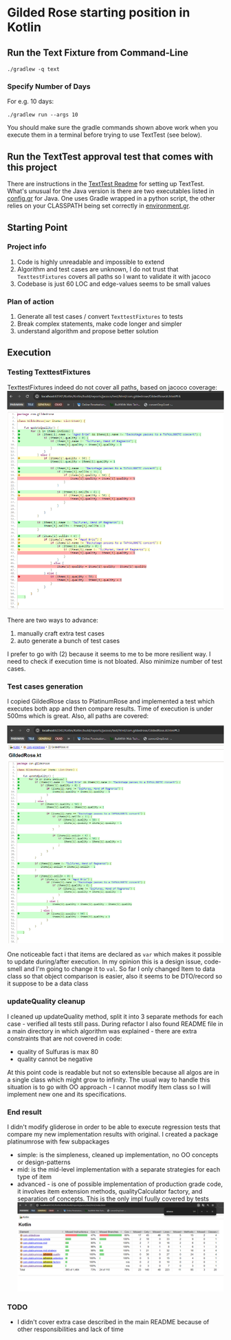 # Gilded Rose starting position in Kotlin

## Run the Text Fixture from Command-Line

```
./gradlew -q text
```

### Specify Number of Days

For e.g. 10 days:

```
./gradlew run --args 10
```

You should make sure the gradle commands shown above work when you execute them in a terminal before trying to use TextTest (see below).


## Run the TextTest approval test that comes with this project

There are instructions in the [TextTest Readme](../texttests/README.md) for setting up TextTest. What's unusual for the Java version is there are two executables listed in [config.gr](../texttests/config.gr) for Java. One uses Gradle wrapped in a python script, the other relies on your CLASSPATH being set correctly in [environment.gr](../texttests/environment.gr).


## Starting Point 

### Project info
1. Code is highly unreadable and impossible to extend
2. Algorithm and test cases are unknown, I do not trust that `TexttestFixtures` covers all paths so I want to validate it with jacoco
3. Codebase is just 60 LOC and edge-values seems to be small values 

### Plan of action
1. Generate all test cases / convert `TexttestFixtures` to tests
2. Break complex statements, make code longer and simpler
3. understand algorithm and propose better solution


## Execution
### Testing TexttestFixtures
TexttestFixtures indeed do not cover all paths, based on jacoco coverage: 
 ![img.png](img.png)

There are two ways to advance:
1. manually craft extra test cases
2. auto generate a bunch of test cases
 
I prefer to go with (2) because it seems to me to be more resilient way. I need to check if execution 
time is not bloated. Also minimize number of test cases.

### Test cases generation
I copied GildedRose class to PlatinumRose and implemented a test which executes both app 
and then compare results. Time of execution is under 500ms which is great. Also, all paths are covered:

![img_1.png](img_1.png)

One noticeable fact i that items are declared as `var` which makes it possible to update during/after execution.
In my opinion this is a design issue, code-smell and I'm going to change it to `val`.
So far I only changed Item to data class so that object comparison is easier, also it seems to be DTO/record so it suppose to be a data class

### updateQuality cleanup
I cleaned up updateQuality method, split it into 3 separate methods for each case - verified all tests still pass.
During refactor I also found README file in a main directory in which algorithm was explained - there are extra constraints that are not covered in code:
- quality of Sulfuras is max 80
- quality cannot be negative

At this point code is readable but not so extensible because all algos are in a single class which might grow to infinity.
The usual way to handle this situation is to go with OO approach - I cannot modify Item class so I will implement new one and its specifications.

### End result
I didn't modify gliderose in order to be able to execute regression tests that compare my new implementation results with original.
I created a package platinumrose with few subpackages
- simple: is the simpleness, cleaned up implementation, no OO concepts or design-patterns
- mid: is the mid-level implementation with a separate strategies for each type of item
- advanced - is one of possible implementation of production grade code, it involves item extension methods, qualityCalculator factory, and separation of concepts. This is the only impl fuully covered by tests
![img_2.png](img_2.png)


### TODO
- I didn't cover extra case described in the main README because of other responsibilities and lack of time